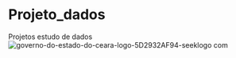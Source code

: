 # Projeto_dados
Projetos estudo de dados
![governo-do-estado-do-ceara-logo-5D2932AF94-seeklogo com](https://github.com/Disraelle/Projeto_dados/assets/130857871/bdf3fce8-8a21-4db5-996f-ed571153ab88)
